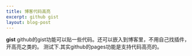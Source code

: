 ```yaml
---
title: 博客代码高亮
excerpt: github gist
layout: blog-post
---
```

**gist**
github的gist功能可以贴一些代码。还可以嵌入到博客里，不用自己找插件，开高亮之类的。
测试下.其实github的pages功能是支持代码高亮的。
<script src="https://gist.github.com/1341270.js"> </script>
<script src="https://gist.github.com/1272427.js"> </script>
